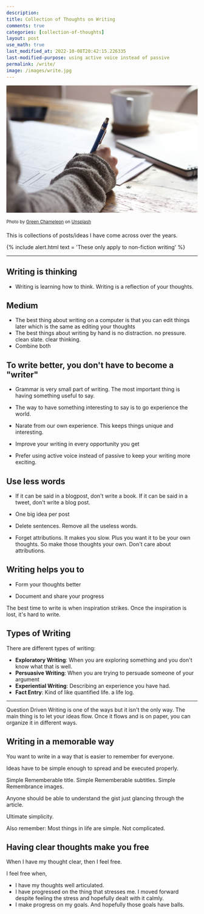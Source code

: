 ```yaml
---
description: 
title: Collection of Thoughts on Writing
comments: true
categories: [collection-of-thoughts]
layout: post
use_math: true
last_modified_at: 2022-10-08T20:42:15.226335
last-modified-purpose: using active voice instead of passive
permalink: /write/
image: /images/write.jpg
---
```


![](/images/write.jpg)

<sup>Photo by <a href="https://unsplash.com/@craftedbygc?utm_source=unsplash&amp;utm_medium=referral&amp;utm_content=creditCopyText">Green Chameleon</a> on <a href="https://unsplash.com/s/photos/write?utm_source=unsplash&amp;utm_medium=referral&amp;utm_content=creditCopyText">Unsplash</a></sup>

This is collections of posts/ideas I have come across over the years.

{% include alert.html text = 'These only apply to non-fiction writing' %}

***

## Writing is thinking

- Writing is learning how to think. Writing is a reflection of your thoughts.

## Medium

- The best thing about writing on a computer is that you can edit things later which is the same as editing your thoughts
- The best things about writing by hand is no distraction. no pressure. clean slate. clear thinking.
- Combine both

## To write better, you don't have to become a "writer"

- Grammar is very small part of writing. The most important thing is having something useful to say.

- The way to have something interesting to say is to go experience the world.

- Narate from our own experience. This keeps things unique and interesting.

- Improve your writing in every opportunity you get

- Prefer using active voice instead of passive to keep your writing more exciting.

## Use less words

- If it can be said in a blogpost, don't write a book. If it can be said in a tweet, don't write a blog post.

- One big idea per post

- Delete sentences. Remove all the useless words. 

- Forget attributions. It makes you slow. Plus you want it to be your own thoughts. So make those thoughts your own. Don't care about attributions. 

## Writing helps you to 

- Form your thoughts better
  
- Document and share your progress

The best time to write is when inspiration strikes. Once the inspiration is lost, it's hard to write.

## Types of Writing

There are different types of writing:
- **Exploratory Writing**: When you are exploring something and you don't know what that is well.
- **Persuasive Writing**: When you are trying to persuade someone of your argument
- **Experiential Writing**: Describing an experience you have had.
- **Fact Entry**: Kind of like quantified life. a life log.
***

Question Driven Writing is one of the ways but it isn't the only way. The main thing is to let your ideas flow. Once it flows and is on paper, you can organize it in different ways.

## Writing in a memorable way

You want to write in a way that is easier to remember for everyone.

Ideas have to be simple enough to spread and be executed properly.

Simple Rememberable title.
Simple Rememberable subtitles.
Simple Remembrance images.

Anyone should be able to understand the gist just glancing through the article.

Ultimate simplicity.

Also remember: Most things in life are simple. Not complicated.

## Having clear thoughts make you free

When I have my thought clear, then I feel free.

I feel free when,
- I have my thoughts well articulated.
- I have progressed on the thing that stresses me. I moved forward despite feeling the stress and hopefully dealt with it calmly.
- I make progress on my goals. And hopefully those goals have balls.
